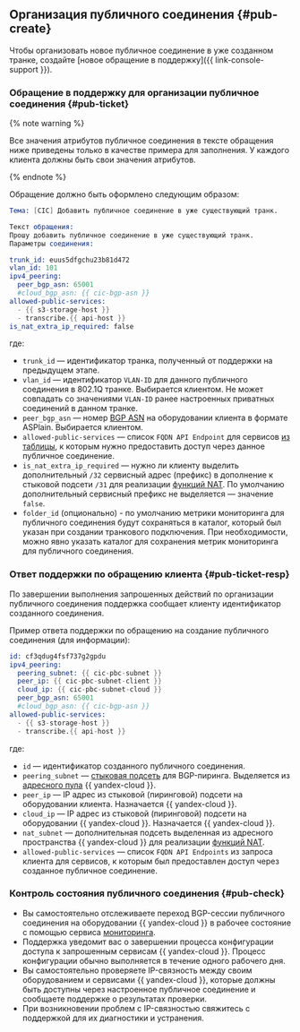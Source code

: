 ## Организация публичного соединения {#pub-create}

Чтобы организовать новое публичное соединение в уже созданном транке, создайте [новое обращение в поддержку]({{ link-console-support }}).

### Обращение в поддержку для организации публичное соединения {#pub-ticket}

{% note warning %}

Все значения атрибутов публичное соединения в тексте обращения ниже приведены только в качестве примера для заполнения. У каждого клиента должны быть свои значения атрибутов.

{% endnote %}

Обращение должно быть оформлено следующим образом:
```s
Тема: [CIC] Добавить публичное соединение в уже существующий транк.

Текст обращения:
Прошу добавить публичное соединение в уже существующий транк.
Параметры соединения:

trunk_id: euus5dfgchu23b81d472
vlan_id: 101
ipv4_peering:
  peer_bgp_asn: 65001
  #cloud_bgp_asn: {{ cic-bgp-asn }}
allowed-public-services:
  - {{ s3-storage-host }}
  - transcribe.{{ api-host }}
is_nat_extra_ip_required: false
```

где:

* `trunk_id` — идентификатор транка, полученный от поддержки на предыдущем этапе.
* `vlan_id` — идентификатор `VLAN-ID` для данного публичного соединения в 802.1Q транке. Выбирается клиентом. Не может совпадать со значениями `VLAN-ID` ранее настроенных приватных соединений в данном транке.
* `peer_bgp_asn` — номер [BGP ASN](../../interconnect/concepts/priv-con.md#bgp-asn) на оборудовании клиента в формате ASPlain. Выбирается клиентом.
* `allowed-public-services` — список `FQDN API Endpoint` для сервисов [из таблицы](../../interconnect/concepts/pub-con.md#svc-list), к которым нужно предоставить доступ через данное публичное соединение.
* `is_nat_extra_ip_required` — нужно ли клиенту выделить дополнительный `/32` сервисный адрес (префикс) в дополнение к стыковой подсети `/31` для реализации [функций NAT](../../interconnect/concepts/pub-con.md#svc-nat). По умолчанию дополнительный сервисный префикс не выделяется — значение `false`.
* `folder_id` (опционально) - по умолчанию метрики мониторинга для публичного соединения будут сохраняться в каталог, который был указан при создании транкового подключения. При необходимости, можно явно указать каталог для сохранения метрик мониторинга для публичного соединения.

### Ответ поддержки по обращению клиента {#pub-ticket-resp}

По завершении выполнения запрошенных действий по организации публичного соединения поддержка сообщает клиенту идентификатор созданного соединения.

Пример ответа поддержки по обращению на создание публичного соединения (для информации):
```s
id: cf3qdug4fsf737g2gpdu
ipv4_peering:
  peering_subnet: {{ cic-pbc-subnet }}
  peer_ip: {{ cic-pbc-subnet-client }}
  cloud_ip: {{ cic-pbc-subnet-cloud }}
  peer_bgp_asn: 65001
  #cloud_bgp_asn: {{ cic-bgp-asn }}
allowed-public-services:
  - {{ s3-storage-host }}
  - transcribe.{{ api-host }}
```
где:

* `id` — идентификатор созданного публичного соединения.
* `peering_subnet` — [стыковая подсеть](../../interconnect/concepts/pub-con.md#pub-address) для BGP-пиринга. Выделяется из [адресного пула](../../vpc/concepts/ips.md) {{ yandex-cloud }}.
* `peer_ip` — IP адрес из стыковой (пиринговой) подсети на оборудовании клиента. Назначается {{ yandex-cloud }}.
* `cloud_ip` — IP адрес из стыковой (пиринговой) подсети на оборудовании {{ yandex-cloud }}. Назначается {{ yandex-cloud }}.
* `nat_subnet` — дополнительная подсеть выделенная из адресного пространства {{ yandex-cloud }} для реализации [функций NAT](../../interconnect/concepts/pub-con.md#pub-nat).
* `allowed-public-services` — список `FQDN API Endpoints` из запроса клиента для сервисов, к которым был предоставлен доступ через созданное публичное соединение.

### Контроль состояния публичного соединения {#pub-check}

* Вы самостоятельно отслеживаете переход BGP-сессии публичного соединения на оборудовании {{ yandex-cloud }} в рабочее состояние с помощью сервиса [мониторинга](../../interconnect/concepts/monitoring.md#private-mon).
* Поддержка уведомит вас о завершении процесса конфигурации доступа к запрошенным сервисам {{ yandex-cloud }}. Процесс конфигурации обычно выполняется в течение одного рабочего дня.
* Вы самостоятельно проверяете IP-связность между своим оборудованием и сервисами {{ yandex-cloud }}, которые должны быть доступны через настроенное публичное соединение и сообщаете поддержке о результатах проверки.
* При возникновении проблем с IP-связностью свяжитесь с поддержкой для их диагностики и устранения.
